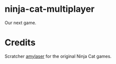 # ninja-cat-multiplayer
Our next game.
# Credits
Scratcher [amylaser](https://scratch.mit.edu/users/amylaser/) for the original Ninja Cat games.
